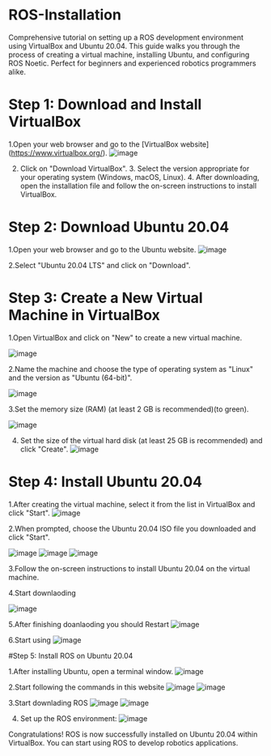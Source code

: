 # ROS-Installation
Comprehensive tutorial on setting up a ROS development environment using VirtualBox and Ubuntu 20.04. This guide walks you through the process of creating a virtual machine, installing Ubuntu, and configuring ROS Noetic. Perfect for beginners and experienced robotics programmers alike.




# Step 1: Download and Install VirtualBox

1.Open your web browser and go to the [VirtualBox website] (https://www.virtualbox.org/).
![image](https://github.com/user-attachments/assets/676c91a2-d5f7-4ed7-ac41-c61314a887a9)

2. Click on "Download VirtualBox". 3. Select the version appropriate for your operating system (Windows, macOS, Linux). 4. After downloading, open the installation file and follow the on-screen instructions to install VirtualBox.

# Step 2: Download Ubuntu 20.04 

1.Open your web browser and go to the Ubuntu website.
![image](https://github.com/user-attachments/assets/d80ef772-9286-41af-8828-db1450d91a00)

2.Select "Ubuntu 20.04 LTS" and click on "Download".

# Step 3: Create a New Virtual Machine in VirtualBox

1.Open VirtualBox and click on "New" to create a new virtual machine.

![image](https://github.com/user-attachments/assets/bcc3f501-8f18-40e5-8652-cf79c2c015b4)

2.Name the machine and choose the type of operating system as "Linux" and the version as "Ubuntu (64-bit)".

![image](https://github.com/user-attachments/assets/c4dbec43-a9a0-47e0-a0bc-f5187f736807)

3.Set the memory size (RAM) (at least 2 GB is recommended)(to green).

![image](https://github.com/user-attachments/assets/40e03dc6-37ed-4279-abf2-ed5cf4ae88fa)

4. Set the size of the virtual hard disk (at least 25 GB is recommended) and click "Create".
   ![image](https://github.com/user-attachments/assets/7b374ee2-27e7-4e27-bb44-6ea0bd252ba4)


# Step 4: Install Ubuntu 20.04

1.After creating the virtual machine, select it from the list in VirtualBox and click "Start".
![image](https://github.com/user-attachments/assets/e64d4350-1ba6-4c2f-83f3-a11c383d8d99)

2.When prompted, choose the Ubuntu 20.04 ISO file you downloaded and click "Start".

![image](https://github.com/user-attachments/assets/97b277b9-2567-443c-854e-a2f7552a6bf0)
![image](https://github.com/user-attachments/assets/49fd432d-2f6d-412d-bf4c-676d7508d403)
![image](https://github.com/user-attachments/assets/8ca81335-fea1-42df-9408-1e91b3f41c6c)

3.Follow the on-screen instructions to install Ubuntu 20.04 on the virtual machine.

4.Start downlaoding
   
![image](https://github.com/user-attachments/assets/28c94fdc-7475-4c13-a68b-8f3dd6ed197f)

5.After finishing doanlaoding you should Restart
![image](https://github.com/user-attachments/assets/72dc520b-897c-4568-8ea9-6561052daa20)

6.Start using 
![image](https://github.com/user-attachments/assets/05b5e69a-57fd-443d-b855-20c22338391b)


#Step 5: Install ROS on Ubuntu 20.04

1.After installing Ubuntu, open a terminal window.
![image](https://github.com/user-attachments/assets/22c712b3-4be1-418b-9017-d78da16cb8d0)

2.Start following the commands in this website
![image](https://github.com/user-attachments/assets/b4914813-127e-4627-900d-69734295d36d)
![image](https://github.com/user-attachments/assets/444fedd2-7c6a-447e-908e-aee81f4a06ac)

3.Start downlading ROS
![image](https://github.com/user-attachments/assets/9e7777ed-dadb-4e33-be7e-45f3fb30fa3c)
![image](https://github.com/user-attachments/assets/89d80f63-d20f-470d-b3d7-7745ae4e9bfe)

4. Set up the ROS environment:
 ![image](https://github.com/user-attachments/assets/f84f97b7-519e-49cf-9366-09589fd6a3fc)

Congratulations! ROS is now successfully installed on Ubuntu 20.04 within VirtualBox. You can start using ROS to develop robotics applications.

























